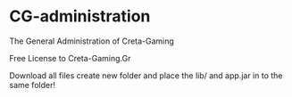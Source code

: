 # CG-administration
The General Administration of Creta-Gaming

Free License to Creta-Gaming.Gr

Download all files
create new folder and place the lib/ and app.jar in to the same folder!
